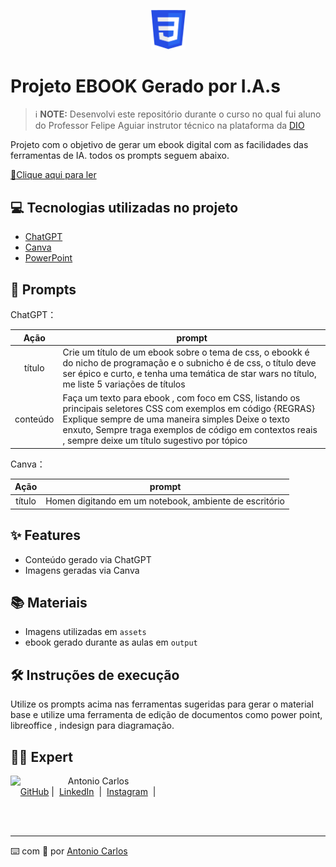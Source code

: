 


<p align="center">
<img 
    src="./assets/css-logo 2.png"
    width="55"  
/>
</p>

# Projeto EBOOK Gerado por I.A.s


 > ℹ️ **NOTE:** Desenvolvi este repositório durante o curso no qual fui aluno do Professor Felipe Aguiar instrutor técnico na plataforma da [DIO](https://dio.me)

Projeto com o objetivo de gerar um ebook digital com as facilidades das ferramentas de IA. todos os prompts
seguem abaixo.

<a href="output/CSS DEVELOP - ANTONIO CARLOS.pdf" title="View PDF now"> <font style="vertical-align: inherit;"><font style="vertical-align: inherit;">📘</font></font>Clique aqui para ler</a>

## 💻 Tecnologias utilizadas no projeto

- [ChatGPT](https://chat.openai.com/) 
- [Canva](https://www.canva.com/pt_br/free/)
- [PowerPoint](https://www.microsoft.com/en/microsoft-365/powerpoint)

## <font style="vertical-align: inherit;"><font style="vertical-align: inherit;">📝</font></font> Prompts


ChatGPT：

|   Ação   | prompt                                                                                                                                                                                                                                                                         |
| :------: | ------------------------------------------------------------------------------------------------------------------------------------------------------------------------------------------------------------------------------------------------------------------------------ |
|  título  | Crie um título de um ebook sobre o tema de css, o ebookk é do nicho de programação e o subnicho é de css, o título deve ser épico e curto, e tenha uma temática de star wars no título, me liste 5 variações de títulos                                                        |
| conteúdo | Faça um texto para ebook , com foco em CSS, listando os principais seletores CSS com exemplos em código {REGRAS} Explique sempre de uma maneira simples Deixe o texto enxuto, Sempre traga exemplos de código em contextos reais , sempre deixe um título sugestivo por tópico |


Canva：

|  Ação  | prompt                                                                                 |
| :----: | -------------------------------------------------------------------------------------- |
| título | Homen digitando em um notebook, ambiente de escritório |

## ✨ Features

- Conteúdo gerado via ChatGPT
- Imagens geradas via Canva

## 📚 Materiais

- Imagens utilizadas em `assets`
- ebook gerado durante as aulas em `output`

## 🛠️ Instruções de execução

Utilize os prompts acima nas ferramentas sugeridas para gerar o material base e utilize uma ferramenta de edição de documentos como power point, libreoffice , indesign para diagramação.

## 👨‍💻 Expert

<p>
    <img 
      align=left 
      margin=10 
      width=80 
      src="https://avatars.githubusercontent.com/u/107660534?s=96&v=4"
    />
    <p>&nbsp&nbsp&nbspAntonio Carlos<br>
    &nbsp&nbsp&nbsp
    <a href="https://github.com/acinfo33">
    GitHub</a>&nbsp;|&nbsp;
    <a href="https://www.linkedin.com/in/antonio-carlos-abb049214/">LinkedIn</a>
&nbsp;|&nbsp;
    <a href="https://www.instagram.com/ac_info33/">
    Instagram</a>
&nbsp;|&nbsp;</p>
</p>
<br/><br/>
<p>

---

⌨️ com <font style="vertical-align: inherit;"><font style="vertical-align: inherit;">💙</font></font> por [Antonio Carlos](https://github.com/acinfo33)